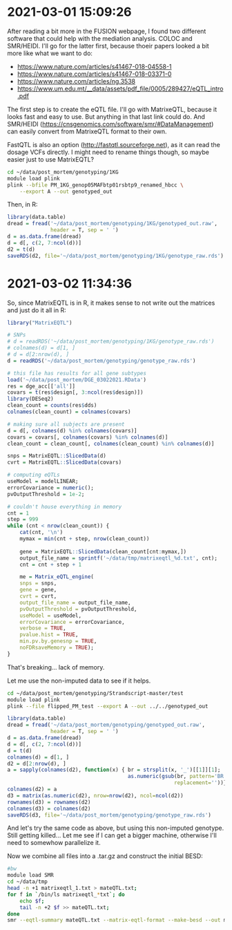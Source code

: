 # 2021-03-01 15:09:26

After reading a bit more in the FUSION webpage, I found two different software
that could help with the mediation analysis. COLOC and SMR/HEIDI. I'll go for
the latter first, because thoeir papers looked a bit more like what we want to
do:

 * https://www.nature.com/articles/s41467-018-04558-1
 * https://www.nature.com/articles/s41467-018-03371-0
 * https://www.nature.com/articles/ng.3538
 * https://www.um.edu.mt/__data/assets/pdf_file/0005/289427/eQTL_intro.pdf

The first step is to create the eQTL file. I'll go with MatrixeQTL, because it
looks fast and easy to use. But anything in that last link could do. And
SMR/HEIDI (https://cnsgenomics.com/software/smr/#DataManagement) can easily
convert from MatrixeQTL format to their own.

FastQTL is also an option (http://fastqtl.sourceforge.net), as it can read the
dosage VCFs directly. I might need to rename things though, so maybe easier just
to use MatrixEQTL?

```bash
cd ~/data/post_mortem/genotyping/1KG
module load plink
plink --bfile PM_1KG_genop05MAFbtp01rsbtp9_renamed_hbcc \
    --export A --out genotyped_out
```

Then, in R:

```r
library(data.table)
dread = fread('~/data/post_mortem/genotyping/1KG/genotyped_out.raw',
              header = T, sep = ' ')
d = as.data.frame(dread)
d = d[, c(2, 7:ncol(d))]
d2 = t(d)
saveRDS(d2, file='~/data/post_mortem/genotyping/1KG/genotype_raw.rds')
```

# 2021-03-02 11:34:36

So, since MatrixEQTL is in R, it makes sense to not write out the matrices and
just do it all in R:

```r
library("MatrixEQTL")

# SNPs
# d = readRDS('~/data/post_mortem/genotyping/1KG/genotype_raw.rds')
# colnames(d) = d[1, ]
# d = d[2:nrow(d), ]
d = readRDS('~/data/post_mortem/genotyping/genotype_raw.rds')

# this file has results for all gene subtypes
load('~/data/post_mortem/DGE_03022021.RData')
res = dge_acc[['all']]
covars = t(res$design[, 3:ncol(res$design)])
library(DESeq2)
clean_count = counts(res$dds)
colnames(clean_count) = colnames(covars)

# making sure all subjects are present
d = d[, colnames(d) %in% colnames(covars)]
covars = covars[, colnames(covars) %in% colnames(d)]
clean_count = clean_count[, colnames(clean_count) %in% colnames(d)]

snps = MatrixEQTL::SlicedData(d)
cvrt = MatrixEQTL::SlicedData(covars)

# computing eQTLs
useModel = modelLINEAR;
errorCovariance = numeric();
pvOutputThreshold = 1e-2;

# couldn't house everything in memory
cnt = 1
step = 999
while (cnt < nrow(clean_count)) {
    cat(cnt, '\n')
    mymax = min(cnt + step, nrow(clean_count))
    
    gene = MatrixEQTL::SlicedData(clean_count[cnt:mymax,])
    output_file_name = sprintf('~/data/tmp/matrixeqtl_%d.txt', cnt);
    cnt = cnt + step + 1

    me = Matrix_eQTL_engine(
    snps = snps,
    gene = gene,
    cvrt = cvrt,
    output_file_name = output_file_name,
    pvOutputThreshold = pvOutputThreshold,
    useModel = useModel, 
    errorCovariance = errorCovariance, 
    verbose = TRUE,
    pvalue.hist = TRUE,
    min.pv.by.genesnp = TRUE,
    noFDRsaveMemory = TRUE);
}
```

That's breaking... lack of memory.

Let me use the non-imputed data to see if it helps.

```bash
cd ~/data/post_mortem/genotyping/Strandscript-master/test
module load plink
plink --file flipped_PM_test --export A --out ../../genotyped_out
```

```r
library(data.table)
dread = fread('~/data/post_mortem/genotyping/genotyped_out.raw',
              header = T, sep = ' ')
d = as.data.frame(dread)
d = d[, c(2, 7:ncol(d))]
d = t(d)
colnames(d) = d[1, ]
d2 = d[2:nrow(d), ]
a = sapply(colnames(d2), function(x) { br = strsplit(x, '_')[[1]][1];
                                       as.numeric(gsub(br, pattern='BR',
                                                      replacement=''))})
colnames(d2) = a
d3 = matrix(as.numeric(d2), nrow=nrow(d2), ncol=ncol(d2))
rownames(d3) = rownames(d2)
colnames(d3) = colnames(d2)
saveRDS(d3, file='~/data/post_mortem/genotyping/genotype_raw.rds')
```

And let's try the same code as above, but using this non-imputed genotype. Still
getting killed... Let me see if I can get a bigger machine, otherwise I'll need
to somewhow parallelize it.

Now we combine all files into a .tar.gz and construct the initial BESD:

```bash
#bw
module load SMR
cd ~/data/tmp
head -n +1 matrixeqtl_1.txt > mateQTL.txt;
for f in `/bin/ls matrixeqtl_*txt`; do
    echo $f;
    tail -n +2 $f >> mateQTL.txt;
done
smr --eqtl-summary mateQTL.txt --matrix-eqtl-format --make-besd --out mybesd
```